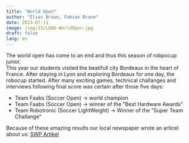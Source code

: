 ```yaml
---
title: "World Open"
author: "Elias Braun, Fabian Brune"
date: 2023-07-11
image: /img/23/LGNU-WorldOpen.jpg
draft: false
lang: en
---
```


The world open has come to an end and thus this season of robpocup junior.   
This year our students visited the beatifull city Bordeaux in the heart of France.
After staying in Lyon and exploring Bordeaux for one day, the robocup started. After 
many exciting games, technical challanges and interviews following final score was certain
after those five days: 
 - Team Faabs (Soccer Open) &rarr; world champion
 - Team Faabs (Soccer Open) &rarr; winner of the "Best Hardware Awards"
 - Team Robotronic (Soccer LightWeight) &rarr; Winner of the "Super Team Challange"

Because of these amazing results our local newspaper wrote an articel about us: [SWP Artikel](https://www.swp.de/lokales/neu-ulm/lessing-gymnasiasten-siegen-bei-robotik-wm-wie-neu-ulmer-schueler-den-schiri-zum-ausflippen-bringen-71353839.html)